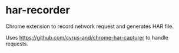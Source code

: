 # har-recorder
Chrome extension to record network request and generates HAR file.

Uses https://github.com/cyrus-and/chrome-har-capturer to handle requests.
